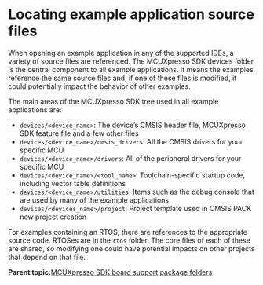 # Locating example application source files

When opening an example application in any of the supported IDEs, a variety of source files are referenced. The MCUXpresso SDK devices folder is the central component to all example applications. It means the examples reference the same source files and, if one of these files is modified, it could potentially impact the behavior of other examples.

The main areas of the MCUXpresso SDK tree used in all example applications are:

-   `devices/<device_name>`: The device’s CMSIS header file, MCUXpresso SDK feature file and a few other files
-   `devices/<device_name>/cmsis_drivers`: All the CMSIS drivers for your specific MCU
-   `devices/<device_name>/drivers`: All of the peripheral drivers for your specific MCU
-   `devices/<device_name>/<tool_name>`: Toolchain-specific startup code, including vector table definitions
-   `devices/<device_name>/utilities`: Items such as the debug console that are used by many of the example applications
-   `devices/<devices_name>/project`: Project template used in CMSIS PACK new project creation

For examples containing an RTOS, there are references to the appropriate source code. RTOSes are in the `rtos` folder. The core files of each of these are shared, so modifying one could have potential impacts on other projects that depend on that file.

**Parent topic:**[MCUXpresso SDK board support package folders](../topics/mcuxpresso_sdk_board_support_package_folders.md)

